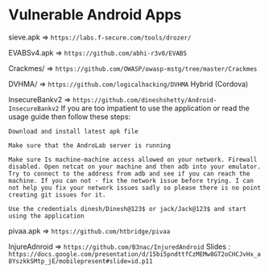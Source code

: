 # Vulnerable Android Apps

sieve.apk => `https://labs.f-secure.com/tools/drozer/`

EVABSv4.apk => `https://github.com/abhi-r3v0/EVABS`

Crackmes/ => `https://github.com/OWASP/owasp-mstg/tree/master/Crackmes`

DVHMA/ => `https://github.com/logicalhacking/DVHMA`
    Hybrid (Cordova)

InsecureBankv2 => `https://github.com/dineshshetty/Android-InsecureBankv2`
    If you are too impatient to use the application or read the usage guide then follow these steps:

    Download and install latest apk file

    Make sure that the AndroLab server is running

    Make sure Is machine-machine access allowed on your network. Firewall disabled. Open netcat on your machine and then adb into your emulator. Try to connect to the address from adb and see if you can reach the machine. If you can not - fix the network issue before trying. I can not help you fix your network issues sadly so please there is no point creating git issues for it.

    Use the credentials dinesh/Dinesh@123$ or jack/Jack@123$ and start using the application

pivaa.apk => `https://github.com/htbridge/pivaa`

InjureAdnroid => `https://github.com/B3nac/InjuredAndroid`
Slides :  `https://docs.google.com/presentation/d/15bi5pndttfCzMEMw8GT2oCHCJvHx_a8YszkkSMtp_jE/mobilepresent#slide=id.p11`
